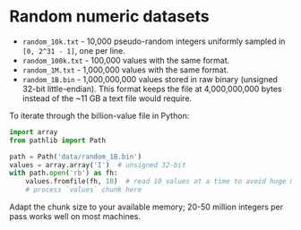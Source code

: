 # Random numeric datasets

- `random_10k.txt` - 10,000 pseudo-random integers uniformly sampled in `[0, 2^31 - 1]`, one per line.
- `random_100k.txt` - 100,000 values with the same format.
- `random_1M.txt` - 1,000,000 values with the same format.
- `random_1B.bin` - 1,000,000,000 values stored in raw binary (unsigned 32-bit little-endian). This format keeps the file at 4,000,000,000 bytes instead of the ~11 GB a text file would require.

To iterate through the billion-value file in Python:

```python
import array
from pathlib import Path

path = Path('data/random_1B.bin')
values = array.array('I')  # unsigned 32-bit
with path.open('rb') as fh:
    values.fromfile(fh, 10)  # read 10 values at a time to avoid huge memory usage
    # process `values` chunk here
```

Adapt the chunk size to your available memory; 20-50 million integers per pass works well on most machines.

